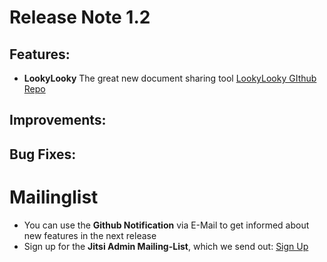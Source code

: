 # Release Note 1.2

## Features:
* **LookyLooky** The great new document sharing tool [LookyLooky GIthub Repo](https://github.com/H2-invent/lookylooky)

## Improvements:

## Bug Fixes:

# Mailinglist
* You can use the **Github Notification** via E-Mail to get informed about new features in the next release
* Sign up for the **Jitsi Admin Mailing-List**, which we send out: [Sign Up](https://lists.h2-invent.com/forms/nfrm_weLJnLY5)
